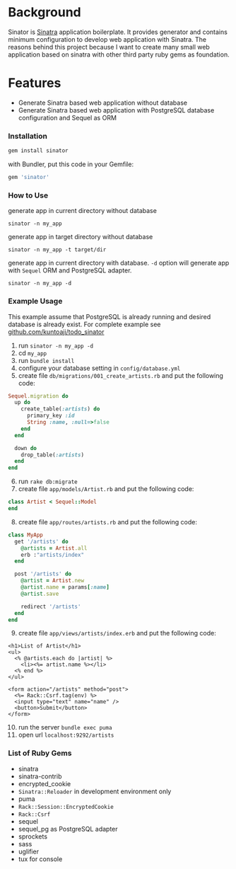 # Background

Sinator is [Sinatra](http://www.sinatrarb.com/) application boilerplate. It provides generator and contains minimum configuration to develop web application with Sinatra.
The reasons behind this project because I want to create many small web application based on sinatra with other third party ruby gems as foundation.

# Features
* Generate Sinatra based web application without database
* Generate Sinatra based web application with PostgreSQL database configuration and Sequel as ORM

### Installation

```ruby
gem install sinator
```

with Bundler, put this code in your Gemfile:

```ruby
gem 'sinator'
```

### How to Use
generate app in current directory without database

```
sinator -n my_app
```

generate app in target directory without database

```
sinator -n my_app -t target/dir
```

generate app in current directory with database. `-d` option will generate app with `Sequel` ORM and PostgreSQL adapter.

```
sinator -n my_app -d
```

### Example Usage
This example assume that PostgreSQL is already running and desired database is already exist.
For complete example see [github.com/kuntoaji/todo_sinator](https://github.com/kuntoaji/todo_sinator)
  1. run `sinator -n my_app -d`
  2. cd `my_app`
  3. run `bundle install`
  4. configure your database setting in `config/database.yml`
  5. create file `db/migrations/001_create_artists.rb` and put the following code:

  ```ruby
  Sequel.migration do
    up do
      create_table(:artists) do
        primary_key :id
        String :name, :null=>false
      end
    end

    down do
      drop_table(:artists)
    end
  end
  ```

  6. run `rake db:migrate`
  7. create file `app/models/Artist.rb` and put the following code:

  ```ruby
  class Artist < Sequel::Model
  end
  ```

  8. create file `app/routes/artists.rb` and put the following code:

  ```ruby
  class MyApp
    get '/artists' do
      @artists = Artist.all
      erb :"artists/index"
    end

    post '/artists' do
      @artist = Artist.new
      @artist.name = params[:name]
      @artist.save

      redirect '/artists'
    end
  end
  ```

  9. create file `app/views/artists/index.erb` and put the following code:

  ```erb
  <h1>List of Artist</h1>
  <ul>
    <% @artists.each do |artist| %>
      <li><%= artist.name %></li>
    <% end %>
  </ul>

  <form action="/artists" method="post">
    <%= Rack::Csrf.tag(env) %>
    <input type="text" name="name" />
    <button>Submit</button>
  </form>
  ```

  10. run the server `bundle exec puma`
  11. open url `localhost:9292/artists`

### List of Ruby Gems

  * sinatra
  * sinatra-contrib
  * encrypted_cookie
  * `Sinatra::Reloader` in development environment only
  * puma
  * `Rack::Session::EncryptedCookie`
  * `Rack::Csrf`
  * sequel
  * sequel_pg as PostgreSQL adapter
  * sprockets
  * sass
  * uglifier
  * tux for console
